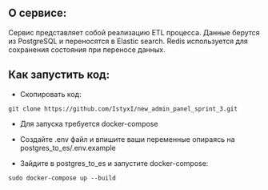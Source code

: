 ## О сервисе:
Сервис представляет собой реализацию ETL процесса. Данные берутся из PostgreSQL и переносятся в Elastic search. Redis используется для сохранения состояния при переносе данных.
## Как запустить код:
* Скопировать код:
```
git clone https://github.com/IstyxI/new_admin_panel_sprint_3.git
```

* Для запуска требуется docker-compose

* Cоздайте .env файл и впишите ваши переменные опираясь на postgres_to_es/.env.example

* Зайдите в postgres_to_es и запустите docker-compose:
```
sudo docker-compose up --build
```
